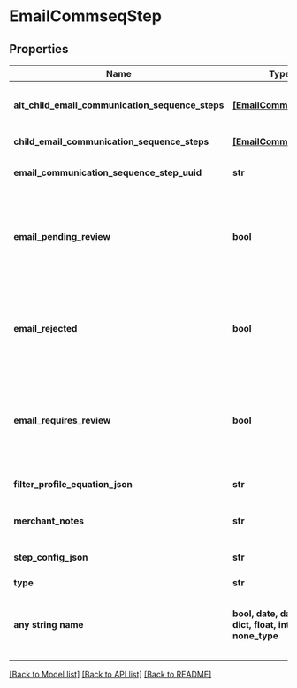 # EmailCommseqStep


## Properties
Name | Type | Description | Notes
------------ | ------------- | ------------- | -------------
**alt_child_email_communication_sequence_steps** | [**[EmailCommseqStep]**](EmailCommseqStep.md) | Array of child steps for the alternate path | [optional] 
**child_email_communication_sequence_steps** | [**[EmailCommseqStep]**](EmailCommseqStep.md) | Array of child steps | [optional] 
**email_communication_sequence_step_uuid** | **str** | Email commseq step UUID | [optional] 
**email_pending_review** | **bool** | True if the content of the email associated with this step is pending review by UltraCart | [optional] 
**email_rejected** | **bool** | True if the content of the email associated with this step was rejected during review by UltraCart | [optional] 
**email_requires_review** | **bool** | True if the content of the email associated with this step requires review by UltraCart | [optional] 
**filter_profile_equation_json** | **str** | Filter profile equation JSON | [optional] 
**merchant_notes** | **str** | Internal merchant notes | [optional] 
**step_config_json** | **str** | Arbitrary Configuration for a step | [optional] 
**type** | **str** | Type of step | [optional] 
**any string name** | **bool, date, datetime, dict, float, int, list, str, none_type** | any string name can be used but the value must be the correct type | [optional]

[[Back to Model list]](../README.md#documentation-for-models) [[Back to API list]](../README.md#documentation-for-api-endpoints) [[Back to README]](../README.md)


